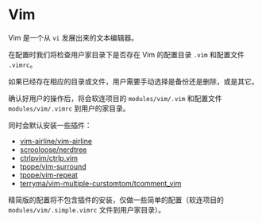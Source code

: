 # Vim

Vim 是一个从 `vi` 发展出来的文本编辑器。

在配置时我们将检查用户家目录下是否存在 Vim 的配置目录 `.vim` 和配置文件 `.vimrc`。

如果已经存在相应的目录或文件，用户需要手动选择是备份还是删除，或是其它。

确认好用户的操作后，将会软连项目的 `modules/vim/.vim` 和配置文件 `modules/vim/.vimrc` 到用户的家目录。

同时会默认安装一些插件：

- [vim-airline/vim-airline](https://github.com/vim-airline/vim-airline)
- [scrooloose/nerdtree](https://github.com/scrooloose/nerdtree)
- [ctrlpvim/ctrlp.vim](https://github.com/ctrlpvim/ctrlp.vim)
- [tpope/vim-surround](https://github.com/tpope/vim-surround)
- [tpope/vim-repeat](https://github.com/tpope/vim-repeat)
- [terryma/vim-multiple-curstomtom/tcomment_vim](https://github.com/terryma/vim-multiple-curstomtom/tcomment_vim)

精简版的配置将不包含插件的安装，仅做一些简单的配置（软连项目的 `modules/vim/.simple.vimrc` 文件到用户家目录）。
